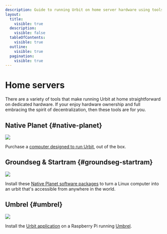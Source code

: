 ```yaml
---
description: Guide to running Urbit on home server hardware using tools like Native Planet and Umbrel.
layout:
  title:
    visible: true
  description:
    visible: false
  tableOfContents:
    visible: true
  outline:
    visible: true
  pagination:
    visible: true
---
```



# Home servers

There are a variety of tools that make running Urbit at home straightforward on dedicated hardware.  If your enjoy hardware ownership and full embracing the spirit of decentralization, then these tools are for you.


## Native Planet {#native-planet}

![](https://media.urbit.org/site/getting-started/native-planet.jpg)

Purchase a [computer designed to run Urbit](https://www.nativeplanet.io/hardware), out of the box.

## Groundseg & Startram {#groundseg-startram}

![](https://media.urbit.org/site/getting-started/groundseg.png)

Install these [Native Planet software packages](https://www.nativeplanet.io/software) to turn a Linux computer into an urbit that's accessible from anywhere in the world.

## Umbrel {#umbrel}

![](https://media.urbit.org/site/getting-started/umbrel.png)

Install the [Urbit application](https://subject.network/posts/urbit-apps-umbrel/) on a Raspberry Pi running [Umbrel](https://umbrel.com/).
